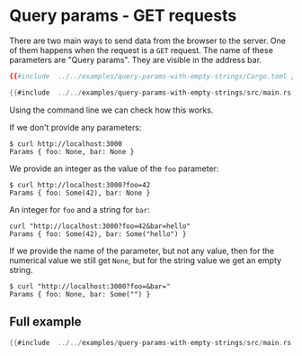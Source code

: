 # Query params - GET requests

There are two main ways to send data from the browser to the server. One of them happens when the request is a `GET` request. The name of these parameters are "Query params".
They are visible in the address bar.


```toml
{{#include  ../../examples/query-params-with-empty-strings/Cargo.toml }}
```

```rust
{{#include  ../../examples/query-params-with-empty-strings/src/main.rs }}
```


Using the command line we can check how this works.

If we don't provide any parameters:

```
$ curl http://localhost:3000
Params { foo: None, bar: None }
```

We provide an integer as the value of the `foo` parameter:


```
$ curl http://localhost:3000?foo=42
Params { foo: Some(42), bar: None }
```

An integer for `foo` and a string for `bar`:

```
curl "http://localhost:3000?foo=42&bar=hello"
Params { foo: Some(42), bar: Some("hello") }
```

If we provide the name of the parameter, but not any value, then for the numerical value we still get `None`, but for the string value we get an empty string.

```
$ curl "http://localhost:3000?foo=&bar="
Params { foo: None, bar: Some("") }
```

## Full example

```rust
{{#include  ../../examples/query-params-with-empty-strings/src/main.rs }}
```



